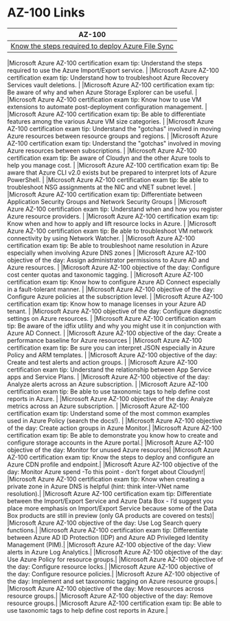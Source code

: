 # AZ-100 Links

|AZ-100|
|------|
|[Know the steps required to deploy Azure File Sync](https://docs.microsoft.com/en-us/azure/storage/files/storage-sync-files-deployment-guide?tabs=azure-portal)|


|Microsoft Azure AZ-100 certification exam tip: Understand the steps required to use the Azure Import/Export service. |
|Microsoft Azure AZ-100 certification exam tip: Understand how to troubleshoot Azure Recovery Services vault deletions. |
|Microsoft Azure AZ-100 certification exam tip: Be aware of why and when Azure Storage Explorer can be useful. |
|Microsoft Azure AZ-100 certification exam tip: Know how to use VM extensions to automate post-deployment configuration management. |
|Microsoft Azure AZ-100 certification exam tip: Be able to differentiate features among the various Azure VM size categories. |
|Microsoft Azure AZ-100 certification exam tip: Understand the "gotchas" involved in moving Azure resources between resource groups and regions. |
|Microsoft Azure AZ-100 certification exam tip: Understand the "gotchas" involved in moving Azure resources between subscriptions. |
|Microsoft Azure AZ-100 certification exam tip: Be aware of Cloudyn and the other Azure tools to help you manage cost. |
|Microsoft Azure AZ-100 certification exam tip: Be aware that Azure CLI v2.0 exists  but be prepared to interpret lots of Azure PowerShell. |
|Microsoft Azure AZ-100 certification exam tip: Be able to troubleshoot NSG assignments at the NIC and vNET subnet level. |
|Microsoft Azure AZ-100 certification exam tip: Differentiate between Application Security Groups and Network Security Groups |
|Microsoft Azure AZ-100 certification exam tip: Understand when and how you register Azure resource providers. |
|Microsoft Azure AZ-100 certification exam tip: Know when and how to apply and lift resource locks in Azure. |
|Microsoft Azure AZ-100 certification exam tip: Be able to troubleshoot VM network connectivity by using Network Watcher. |
|Microsoft Azure AZ-100 certification exam tip: Be able to troubleshoot name resolution in Azure  especially when involving Azure DNS zones |
|Microsoft Azure AZ-100 objective of the day: Assign administrator permissions to Azure AD and Azure resources. |
|Microsoft Azure AZ-100 objective of the day: Configure cost center quotas and taxonomic tagging. |
|Microsoft Azure AZ-100 certification exam tip: Know how to configure Azure AD Connect  especially in a fault-tolerant manner. |
|Microsoft Azure AZ-100 objective of the day: Configure Azure policies at the subscription level. |
|Microsoft Azure AZ-100 certification exam tip: Know how to manage licenses in your Azure AD tenant. |
|Microsoft Azure AZ-100 objective of the day: Configure diagnostic settings on Azure resources. |
|Microsoft Azure AZ-100 certification exam tip: Be aware of the idfix utility and why you might use it in conjunction with Azure AD Connect. |
|Microsoft Azure AZ-100 objective of the day: Create a performance baseline for Azure resources |
|Microsoft Azure AZ-100 certification exam tip: Be sure you can interpret JSON  especially in Azure Policy and ARM templates. |
|Microsoft Azure AZ-100 objective of the day: Create and test alerts and action groups. |
|Microsoft Azure AZ-100 certification exam tip: Understand the relationship between App Service apps and Service Plans. |
|Microsoft Azure AZ-100 objective of the day: Analyze alerts across an Azure subscription. |
|Microsoft Azure AZ-100 certification exam tip: Be able to use taxonomic tags to help define cost reports in Azure. |
|Microsoft Azure AZ-100 objective of the day: Analyze metrics across an Azure subscription. |
|Microsoft Azure AZ-100 certification exam tip: Understand some of the most common examples used in Azure Policy (search the docs!). |
|Microsoft Azure AZ-100 objective of the day: Create action groups in Azure Monitor.|
|Microsoft Azure AZ-100 certification exam tip: Be able to demonstrate you know how to create and configure storage accounts in the Azure portal.|
|Microsoft Azure AZ-100 objective of the day: Monitor for unused Azure resources|
|Microsoft Azure AZ-100 certification exam tip: Know the steps to deploy and configure an Azure CDN profile and endpoint.|
|Microsoft Azure AZ-100 objective of the day: Monitor Azure spend -To this point -  don’t forget about Cloudyn!|
|Microsoft Azure AZ-100 certification exam tip: Know when creating a private zone in Azure DNS is helpful (hint: think inter-VNet name resolution).|
|Microsoft Azure AZ-100 certification exam tip: Differentiate between the Import/Export Service and Azure Data Box - I’d suggest you place more emphasis on Import/Export Service because some of the Data Box products are still in preview (only GA products are covered on tests)|
|Microsoft Azure AZ-100 objective of the day: Use Log Search query functions.|
|Microsoft Azure AZ-100 certification exam tip: Differentiate between Azure AD ID Protection (IDP) and Azure AD Privileged Identity Management (PIM).|
|Microsoft Azure AZ-100 objective of the day: View alerts in Azure Log Analytics.|
|Microsoft Azure AZ-100 objective of the day: Use Azure Policy for resource groups.|
|Microsoft Azure AZ-100 objective of the day: Configure resource locks.|
|Microsoft Azure AZ-100 objective of the day: Configure resource policies.|
|Microsoft Azure AZ-100 objective of the day: Implement and set taxonomic tagging on Azure resource groups.|
|Microsoft Azure AZ-100 objective of the day: Move resources across resource groups.|
|Microsoft Azure AZ-100 objective of the day: Remove resource groups.|
|Microsoft Azure AZ-100 certification exam tip: Be able to use taxonomic tags to help define cost reports in Azure.|
